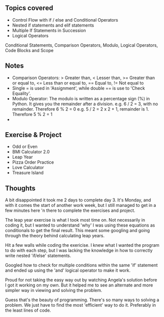 ## Topics covered

- Control Flow with if / else and Conditional Operators
- Nested if statements and elif statements
- Multiple If Statements in Succession
- Logical Operators

Conditional Statements, Comparison Operators, Modulo, Logical Operators, Code Blocks and Scope

## Notes

- Comparison Operators: > Greater than, < Lesser than, >= Greater than or equal to, <= Less than or equal to, == Equal to, != Not equal to
- Single = is used in 'Assignment', while double == is use to 'Check Equality'.
- Modulo Operator: The modulo is written as a percentage sign (%) in Python. It gives you the remainder after a division.
  e.g. 6 / 2 = 3, with no remainder. Therefore 6 % 2 = 0
  e.g. 5 / 2 = 2 x 2 + 1, remainder is 1. Therefore 5 % 2 = 1
-

## Exercise & Project

- Odd or Even
- BMI Calculator 2.0
- Leap Year
- Pizza Order Practice
- Love Calculator
- Treasure Island

## Thoughts

A bit disappointed it took me 2 days to complete day 3. It's Monday, and with it comes the start of another work week, but I still managed to get in a few minutes here 'n there to complete the exercises and project.

The leap year exercise is what I took most time on. Not necessarily in coding it, but I wanted to understand 'why' I was using these equations as conditionals to get the final result. This meant some googling and going through the theory behind calculating leap years.

Hit a few walls while coding the exericise. I knew what I wanted the program to do with each step, but I was lacking the knowledge in how to correctly write nested 'if/else' statements.

Googled how to check for multiple conditions within the same 'if' statement and ended up using the 'and' logical operator to make it work.

Proud for not taking the easy way out by watching Angela's solution before I got it working on my own. But it helped me to see an alternate and more simpler way in viewing and solving the problem.

Guess that's the beauty of programming. There's so many ways to solving a problem. We just have to find the most 'efficient' way to do it. Preferably in the least lines of code.
